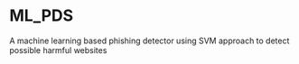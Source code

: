 # ML_PDS
A machine learning based phishing detector using SVM approach to detect possible harmful websites 
